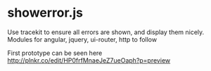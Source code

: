 showerror.js
============

Use tracekit to ensure all errors are shown, and display them nicely.
Modules for angular, jquery, ui-router, http to follow

First prototype can be seen here http://plnkr.co/edit/HP0frfMnaeJeZ7ueOaph?p=preview
